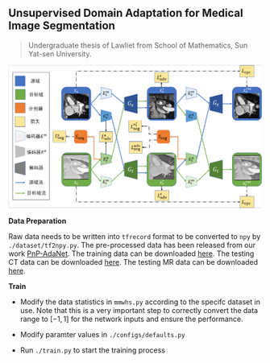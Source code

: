## Unsupervised Domain Adaptation for  Medical Image Segmentation

> Undergraduate thesis of Lawliet from School of Mathematics, Sun Yat-sen University.



![network](./figure/network.png)



**Data Preparation**

Raw data needs to be written into `tfrecord` format to be converted to `npy` by `./dataset/tf2npy.py`. The pre-processed data has been released from our work [PnP-AdaNet](https://github.com/carrenD/Medical-Cross-Modality-Domain-Adaptation). The training data can be downloaded [here](https://drive.google.com/file/d/1m9NSHirHx30S8jvN0kB-vkd7LL0oWCq3/view). The testing CT data can be downloaded [here](https://drive.google.com/file/d/1SJM3RluT0wbR9ud_kZtZvCY0dR9tGq5V/view). The testing MR data can be downloaded [here](https://drive.google.com/file/d/1Bm2uU4hQmn5L3GwXz6I0vuCN3YVMEc8S/view?usp=sharing).



**Train**

- Modify the data statistics in `mmwhs.py` according to the specifc dataset in use. Note that this is a very important step to correctly convert the data range to $[-1, 1]$ for the network inputs and ensure the performance.

- Modify paramter values in `./configs/defaults.py`

- Run `./train.py` to start the training process